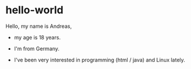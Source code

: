 # hello-world
Hello, my name is Andreas,

- my age is 18 years.

- I'm from Germany.

- I've been very interested in programming (html / java) and Linux lately. 
